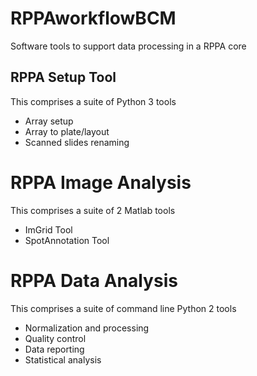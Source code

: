 # RPPAworkflowBCM
Software tools to support data processing in a RPPA core

## RPPA Setup Tool
This comprises a suite of Python 3 tools 
* Array setup
* Array to plate/layout
* Scanned slides renaming

# RPPA Image Analysis 
This comprises a suite of 2 Matlab tools
* ImGrid Tool 
* SpotAnnotation Tool


# RPPA Data Analysis 
This comprises a suite of command line Python 2 tools 
* Normalization and processing
* Quality control
* Data reporting
* Statistical analysis
